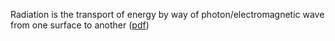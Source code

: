 Radiation is the transport of energy by way of photon/electromagnetic wave from one surface to another ([pdf](zotero://open-pdf/library/items/BLQM2C86?page=18&annotation=R2DDCJG9))